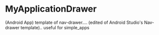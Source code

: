 # MyApplicationDrawer
(Android App) template of nav-drawer.... (edited of Android Studio's Nav-drawer template).. useful for simple_apps
